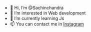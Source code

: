 - 👋 Hi, I’m @Sachinchandra
- 👀 I’m interested in Web development 
- 🌱 I’m currently learning Js
- 📫 You can contact me in <a href="https://www.instagram.com/sachin_chandra_bhatt?igsh=YTlsaGNudnZvZDV1">Instagram </a>

<!---
Sachinchandra5/Sachinchandra5 is a ✨ special ✨ repository because its `README.md` (this file) appears on your GitHub profile.
You can click the Preview link to take a look at your changes.
--->
